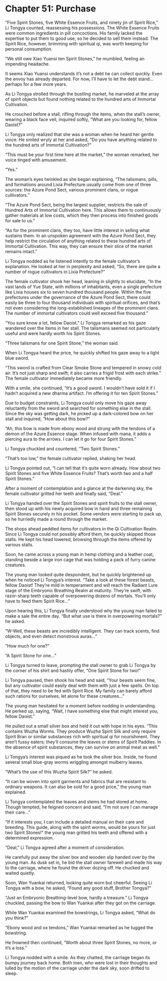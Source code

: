 # Chapter 51: Purchase

“Five Spirit Stones, five White Essence Fruits, and ninety jin of Spirit Rice,” Li Tongya counted, reassessing his possessions. The White Essence Fruits were common ingredients in pill concoctions. His family lacked the expertise to put them to good use, so he decided to sell them instead. The Spirit Rice, however, brimming with spiritual qi, was worth keeping for personal consumption.

“We still owe Xiao Yuansi ten Spirit Stones,” he mumbled, feeling an impending headache.

It seems Xiao Yuansi understands it’s not a debt he can collect quickly. Even the envoy has already departed. For now, I’ll have to let the debt stand... perhaps for a few more years.

As Li Tongya strolled through the bustling market, he marveled at the array of spirit objects but found nothing related to the hundred arts of Immortal Cultivation.

He crouched before a stall, rifling through the items, when the stall’s owner, wearing a black face veil, inquired softly, “What are you looking for, fellow Daoist?”

Li Tongya only realized that she was a woman when he heard her gentle voice. He smiled wryly at her and asked, “Do you have anything related to the hundred arts of Immortal Cultivation?”

“This must be your first time here at the market,” the woman remarked, her voice tinged with amusement.

“Yes.”

The woman’s eyes twinkled as she began explaining, “The talismans, pills, and formations around Lixia Prefecture usually come from one of three sources: the Azure Pond Sect, various prominent clans, or rogue cultivators.”

“The Azure Pond Sect, being the largest supplier, restricts the sale of Hundred Arts of Immortal Cultivation here. This allows them to continuously gather materials at low costs, which they then process into finished goods for sale to us.”

“As for the prominent clans, they too, have little interest in selling what sustains them. In an unspoken agreement with the Azure Pond Sect, they help restrict the circulation of anything related to these hundred arts of Immortal Cultivation. This way, they can ensure their slice of the market remains intact.”

Li Tongya nodded as he listened intently to the female cultivator’s explanation. He looked at her in perplexity and asked, “So, there are quite a number of rogue cultivators in Lixia Prefecture?”

The female cultivator shook her head, leaning in slightly to elucidate, “In the vast lands of Yue State, with millions of inhabitants, even a single prefecture like Lixia houses six to seven hundred thousand people. Within the five prefectures under the governance of the Azure Pond Sect, there could easily be three to four thousand individuals with spiritual orifices, and that’s not even considering the long-established lineages of the prominent clans. The number of immortal cultivators could well exceed five thousand.”

“You sure know a lot, fellow Daoist.” Li Tongya remarked as his gaze wandered over the items in her stall. The talismans seemed not particularly useful and were hardly worth his Spirit Stones.

“Three talismans for one Spirit Stone,” the woman said.

When Li Tongya heard the price, he quickly shifted his gaze away to a light blue sword.

“This sword is crafted from Clear Smoke Stone and tempered in snowy cold air. It’s not just sharp and swift; it also carries a frigid frost with each strike.” The female cultivator immediately became more friendly.

With a smile, she continued, “It’s a good sword. I wouldn’t have sold it if I hadn’t acquired a new dharma artifact. I’m offering it for ten Spirit Stones.”

Due to budget constraints, Li Tongya could only move his gaze away reluctantly from the sword and searched for something else in the stall. Since the sky was getting dark, he picked up a dark-colored bow on her stall and inquired, “How about this bow?”

“Ah, this bow is made from ebony wood and strung with the tendons of a demon of the Azure Essence stage. When infused with mana, it adds a piercing aura to the arrows. I can let it go for four Spirit Stones.”

Li Tongya chuckled and countered, “Two Spirit Stones.”

“That’s too low,” the female cultivator replied, shaking her head.

Li Tongya pointed out, “I can tell that it’s quite worn already. How about two Spirit Stones and five White Essence Fruits? That’s worth two and a half Spirit Stones.”

After a moment of contemplation and a glance at the darkening sky, the female cultivator gritted her teeth and finally said, “Deal.”

Li Tongya handed over the Spirit Stones and spirit fruits to the stall owner, then stood up with his newly acquired bow in hand and three remaining Spirit Stones securely in his pocket. Some vendors were starting to pack up, so he hurriedly made a round through the market.

The shops ahead peddled items for cultivators in the Qi Cultivation Realm. Since Li Tongya could not possibly afford them, he quickly skipped those stalls. He kept his head lowered, browsing through the items offered by various stalls.

Soon, he came across a young man in hemp clothing and a leather coat, standing beside a large iron cage that was holding a pack of furry canine creatures.

The young man looked quite despondent, but he quickly brightened up when he noticed Li Tongya’s interest. “Take a look at these forest beasts, fellow Daoist! They’re mild in temperament and will reach the Radiant Lure stage of the Embryonic Breathing Realm at maturity. They’re swift, with razor-sharp teeth capable of overpowering dozens of mortals. You’ll only have to feed them Spirit Rice...”

Upon hearing this, Li Tongya finally understood why the young man failed to make a sale the entire day. “But what use is there in overpowering mortals?” he asked.

“W-Well, these beasts are incredibly intelligent. They can track scents, find objects, and even detect monstrous auras...”

“How much for one?”

“A Spirit Stone for one...”

Li Tongya turned to leave, prompting the stall owner to grab Li Tongya by the corner of his shirt and hastily offer, “One Spirit Stone for two!”

Li Tongya paused, then shook his head and said, “Your beasts seem fine, but any cultivator could easily deal with them with just a few spells. On top of that, they need to be fed with Spirit Rice. My family can barely afford such rations for ourselves, let alone for these creatures...”

The young man hesitated for a moment before nodding in understanding. He perked up, saying, “Wait, I have something else that might interest you, fellow Daoist.”

He pulled out a small silver box and held it out with hope in his eyes. “This contains Wuzha Worms. They produce Wuzha Spirit Silk and only require Spirit Bran or similar substances rich with spiritual qi for nourishment. They aren’t fussy eaters; they’ll consume the leaves or stems of Spirit Paddies. In the absence of spirit substances, they can survive on animal meat as well.”

Li Tongya’s interest was piqued as he took the silver box. Inside, he found several small blue-gray worms wriggling amongst mulberry leaves.

“What’s the use of this Wuzha Spirit Silk?” he asked.

“It can be woven into spirit garments and fabrics that are resistant to ordinary weapons. It can also be sold for a good price,” the young man explained.

Li Tongya contemplated the leaves and stems he had stored at home. Though tempted, he feigned concern and said, “I’m not sure I can manage their care...”

“If it interests you, I can include a detailed manual on their care and breeding. This guide, along with the spirit worms, would be yours for just two Spirit Stones!” the young man gritted his teeth and offered with a determined expression.

“Deal,” Li Tongya agreed after a moment of consideration.

He carefully put away the silver box and wooden slip handed over by the young man. As dusk set in, he bid the stall owner farewell and made his way to the carriage, where he found the driver dozing off. He chucked and waited quietly.

Soon, Wan Yuankai returned, looking quite worn but cheerful. Seeing Li Tongya with a bow, he asked, “Found any good stuff, Brother Tongya?”

“Just an Embryonic Breathing-level bow, hardly a treasure.” Li Tongya chuckled, passing the bow to Wan Yuankai after they got on the carriage.

While Wan Yuankai examined the bowstrings, Li Tongya asked, “What do you think?”

“Ebony wood and ox tendons,” Wan Yuankai remarked as he tugged the bowstring.

He frowned then continued, “Worth about three Spirit Stones, no more, or it’s a loss.”

Li Tongya nodded with a smile. As they chatted, the carriage began its bumpy journey back home. Both men, who were lost in their thoughts and lulled by the motion of the carriage under the dark sky, soon drifted to sleep.
